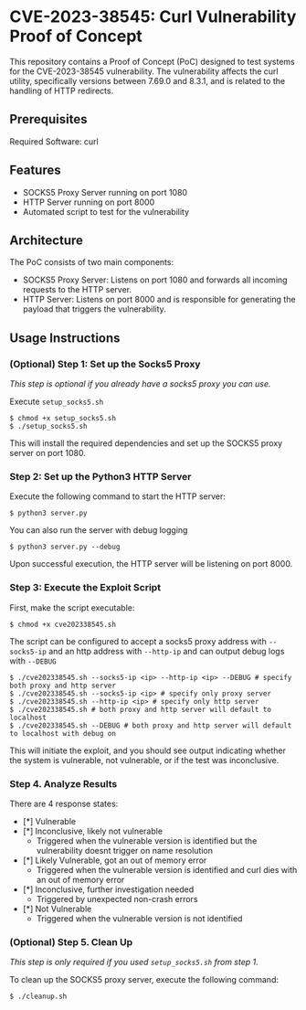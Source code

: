 # CVE-2023-38545: Curl Vulnerability Proof of Concept
This repository contains a Proof of Concept (PoC) designed to test systems for the CVE-2023-38545 vulnerability. The vulnerability affects the curl utility, specifically versions between 7.69.0 and 8.3.1, and is related to the handling of HTTP redirects.

## Prerequisites
Required Software: curl

## Features
- SOCKS5 Proxy Server running on port 1080
- HTTP Server running on port 8000
- Automated script to test for the vulnerability


## Architecture
The PoC consists of two main components:

- SOCKS5 Proxy Server: Listens on port 1080 and forwards all incoming requests to the HTTP server.
- HTTP Server: Listens on port 8000 and is responsible for generating the payload that triggers the vulnerability.

## Usage Instructions
### (Optional) Step 1: Set up the Socks5 Proxy
*This step is optional if you already have a socks5 proxy you can use.*

Execute `setup_socks5.sh`

    $ chmod +x setup_socks5.sh
    $ ./setup_socks5.sh

This will install the required dependencies and set up the SOCKS5 proxy server on port 1080.

### Step 2: Set up the Python3 HTTP Server
Execute the following command to start the HTTP server:

    $ python3 server.py

You can also run the server with debug logging

    $ python3 server.py --debug

Upon successful execution, the HTTP server will be listening on port 8000.

### Step 3: Execute the Exploit Script
First, make the script executable:

    $ chmod +x cve202338545.sh

The script can be configured to accept a socks5 proxy address with `--socks5-ip` and an http address with `--http-ip` and can output debug logs with `--DEBUG`

    $ ./cve202338545.sh --socks5-ip <ip> --http-ip <ip> --DEBUG # specify both proxy and http server
    $ ./cve202338545.sh --socks5-ip <ip> # specify only proxy server
    $ ./cve202338545.sh --http-ip <ip> # specify only http server
    $ ./cve202338545.sh # both proxy and http server will default to localhost
    $ ./cve202338545.sh --DEBUG # both proxy and http server will default to localhost with debug on

This will initiate the exploit, and you should see output indicating whether the system is vulnerable, not vulnerable, or if the test was inconclusive.

### Step 4. Analyze Results

There are 4 response states:

- [*] Vulnerable
- [*] Inconclusive, likely not vulnerable
    - Triggered when the vulnerable version is identified but the vulnerability doesnt trigger on name resolution
- [*] Likely Vulnerable, got an out of memory error
    - Triggered when the vulnerable version is identified and curl dies with an out of memory error
- [*] Inconclusive, further investigation needed
    - Triggered by unexpected non-crash errors
- [*] Not Vulnerable
    - Triggered when the vulnerable version is not identified

### (Optional) Step 5. Clean Up
*This step is only required if you used `setup_socks5.sh` from step 1.*

To clean up the SOCKS5 proxy server, execute the following command:

    $ ./cleanup.sh

